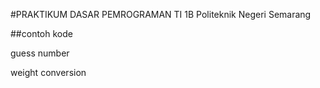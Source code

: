 #PRAKTIKUM DASAR PEMROGRAMAN TI 1B
Politeknik Negeri Semarang

##contoh kode

guess number

weight conversion
